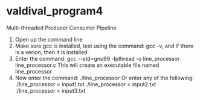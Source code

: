 # valdival_program4

Multi-threaded Producer Consumer Pipeline

1. Open up the command line
2. Make sure gcc is installed, test using the command: gcc -v, and if there is a verion, then it is installed.
3. Enter the command: gcc --std=gnu99 -lpthread -o line_processor line_processor.c
    This will create an executable file named line_processor
4. Now enter the command: ./line_processor
    Or enter any of the following:
        ./line_processor < input1.txt
        ./line_processor < input2.txt
        ./line_processor < input3.txt
      
